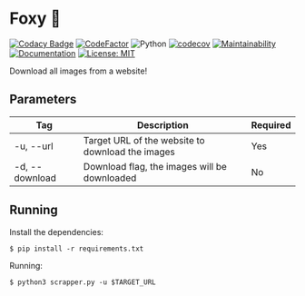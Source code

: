 # Foxy 🦊

[![Codacy Badge](https://app.codacy.com/project/badge/Grade/d0ecfb33e92f46b4aa08ad6713a613f4)](https://www.codacy.com/gh/leozz37/foxy/dashboard?utm_source=github.com&amp;utm_medium=referral&amp;utm_content=leozz37/foxy&amp;utm_campaign=Badge_Grade)
[![CodeFactor](https://www.codefactor.io/repository/github/leozz37/foxy/badge)](https://www.codefactor.io/repository/github/leozz37/foxy)
![Python](https://github.com/leozz37/foxy/workflows/Python/badge.svg)
[![codecov](https://codecov.io/gh/leozz37/foxy/branch/master/graph/badge.svg?token=tcnAitJ8Ea)](https://codecov.io/gh/leozz37/foxy)
[![Maintainability](https://api.codeclimate.com/v1/badges/9e73b5a9936f3c1fbd51/maintainability)](https://codeclimate.com/github/leozz37/foxy/maintainability)
[![Documentation](https://codedocs.xyz/leozz37/foxy.svg)](https://codedocs.xyz/leozz37/foxy/)
[![License: MIT](https://img.shields.io/badge/License-MIT-yellow.svg)](https://opensource.org/licenses/MIT)

Download all images from a website!

## Parameters

| Tag            | Description                                      | Required  |
| -------------- | ------------------------------------------------ | --------- |
| -u, --url      | Target URL of the website to download the images | Yes       |
| -d, --download | Download flag, the images will be downloaded     | No        |

## Running

Install the dependencies:

```shell
$ pip install -r requirements.txt
```

Running:

```shell
$ python3 scrapper.py -u $TARGET_URL
```
